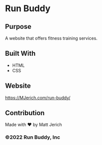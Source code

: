# Run Buddy

## Purpose
A website that offers fitness training services.

## Built With
* HTML
* CSS

## Website
https://MJerich.com/run-buddy/

## Contribution
Made with ❤️ by Matt Jerich

### ©2022 Run Buddy, Inc
